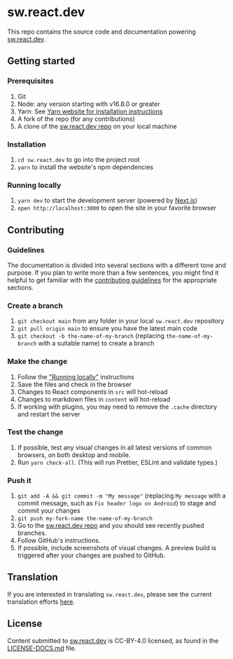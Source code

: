 # sw.react.dev

This repo contains the source code and documentation powering [sw.react.dev](https://sw.react.dev/).

## Getting started

### Prerequisites

1. Git
1. Node: any version starting with v16.8.0 or greater
1. Yarn: See [Yarn website for installation instructions](https://yarnpkg.com/lang/en/docs/install/)
1. A fork of the repo (for any contributions)
1. A clone of the [sw.react.dev repo](https://github.com/reactjs/sw.react.dev) on your local machine

### Installation

1. `cd sw.react.dev` to go into the project root
3. `yarn` to install the website's npm dependencies

### Running locally

1. `yarn dev` to start the development server (powered by [Next.js](https://nextjs.org/))
1. `open http://localhost:3000` to open the site in your favorite browser

## Contributing

### Guidelines

The documentation is divided into several sections with a different tone and purpose. If you plan to write more than a few sentences, you might find it helpful to get familiar with the [contributing guidelines](https://github.com/reactjs/sw.react.dev/blob/main/CONTRIBUTING.md#guidelines-for-text) for the appropriate sections.

### Create a branch

1. `git checkout main` from any folder in your local `sw.react.dev` repository
1. `git pull origin main` to ensure you have the latest main code
1. `git checkout -b the-name-of-my-branch` (replacing `the-name-of-my-branch` with a suitable name) to create a branch

### Make the change

1. Follow the ["Running locally"](#running-locally) instructions
1. Save the files and check in the browser
  1. Changes to React components in `src` will hot-reload
  1. Changes to markdown files in `content` will hot-reload
  1. If working with plugins, you may need to remove the `.cache` directory and restart the server

### Test the change

1. If possible, test any visual changes in all latest versions of common browsers, on both desktop and mobile.
2. Run `yarn check-all`. (This will run Prettier, ESLint and validate types.)

### Push it

1. `git add -A && git commit -m "My message"` (replacing `My message` with a commit message, such as `Fix header logo on Android`) to stage and commit your changes
1. `git push my-fork-name the-name-of-my-branch`
1. Go to the [sw.react.dev repo](https://github.com/reactjs/sw.react.dev) and you should see recently pushed branches.
1. Follow GitHub's instructions.
1. If possible, include screenshots of visual changes. A preview build is triggered after your changes are pushed to GitHub.

## Translation

If you are interested in translating `sw.react.dev`, please see the current translation efforts [here](https://github.com/reactjs/sw.react.dev/issues/1).

## License
Content submitted to [sw.react.dev](https://sw.react.dev/) is CC-BY-4.0 licensed, as found in the [LICENSE-DOCS.md](https://github.com/reactjs/sw.react.dev/blob/main/LICENSE-DOCS.md) file.
